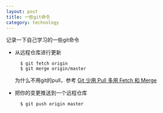 ```yaml
---
layout: post
title: 一些git命令
category: technology
---
```


记录一下自己学习的一些git命令

- 从远程仓库进行更新

		$ git fetch origin
		$ git merge origin/master

	为什么不用git的pull，参考 [Git 少用 Pull 多用 Fetch 和 Merge][1]

- 把你的变更推送到一个远程仓库

		$ git push origin master



[1]: http://www.oschina.net/translate/git-fetch-and-merge